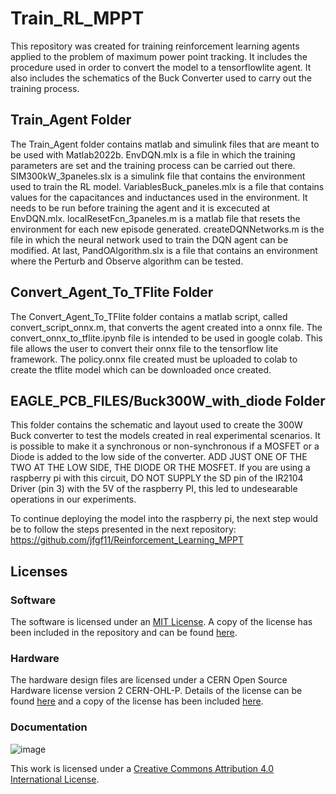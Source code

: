 # Train_RL_MPPT
This repository was created for training reinforcement learning agents applied to the problem of maximum power point tracking. It includes the procedure used in order to convert the model to a tensorflowlite agent.  It also includes the schematics of the Buck Converter used to carry out the training process.

## Train_Agent Folder

The Train_Agent folder contains matlab and simulink files that are meant to be used with Matlab2022b. EnvDQN.mlx is a file in which the training parameters are set and the training process can be carried out there. SIM300kW_3paneles.slx is a simulink file that contains the environment used to train the RL model. VariablesBuck_paneles.mlx is a file that contains values for the capacitances and inductances used in the environment. It needs to be run before training the agent and it is excecuted at EnvDQN.mlx. localResetFcn_3paneles.m is a matlab file that resets the environment for each new episode generated. createDQNNetworks.m is the file in which the neural network used to train the DQN agent can be modified. At last, PandOAlgorithm.slx is a file that contains an environment where the Perturb and Observe algorithm can be tested.

## Convert_Agent_To_TFlite Folder
The Convert_Agent_To_TFlite folder contains a matlab script, called convert_script_onnx.m, that converts the agent created into a onnx file. The convert_onnx_to_tflite.ipynb file is intended to be used in google colab. This file allows the user to convert their onnx file to the tensorflow lite framework. The policy.onnx file created must be uploaded to colab to create the tflite model which can be downloaded once created.

## EAGLE_PCB_FILES/Buck300W_with_diode Folder
This folder contains the schematic and layout used to create the 300W Buck converter to test the models created in real experimental scenarios. It is possible to make it a synchronous  or non-synchronous if a MOSFET or a Diode is added to the low side of the converter. ADD JUST ONE OF THE TWO AT THE LOW SIDE, THE DIODE OR THE MOSFET. If you are using a raspberry pi with this circuit, DO NOT SUPPLY the SD pin of the IR2104 Driver (pin 3) with the 5V of the raspberry PI, this led to undesearable operations in our experiments.

To continue deploying the model into the raspberry pi, the next step would be to follow the steps presented in the next repository:
https://github.com/jfgf11/Reinforcement_Learning_MPPT

## Licenses

### Software
The software is licensed under an [MIT License](https://opensource.org/licenses/MIT). A copy of the license has been included in the repository and can be found [here](https://github.com/jfgf11/Reinforcement_Learning_MPPT/blob/main/LICENSE-MIT.txt).

### Hardware
The hardware design files are licensed under a CERN Open Source Hardware license version 2 CERN-OHL-P. Details of the license can be found [here](https://ohwr.org/project/cernohl/wikis/Documents/CERN-OHL-version-2) and a copy of the license has been included [here](https://github.com/jfgf11/Reinforcement_Learning_MPPT_RaspberryPi_Deploy/blob/main/LICENSE-CERN-OHL-P.txt).

### Documentation
![image](https://user-images.githubusercontent.com/49125155/205604437-01cdbdd8-6366-4861-b0d8-b9e25aec0f39.png)

This work is licensed under a [Creative Commons Attribution 4.0 International License](https://creativecommons.org/licenses/by/4.0/).
